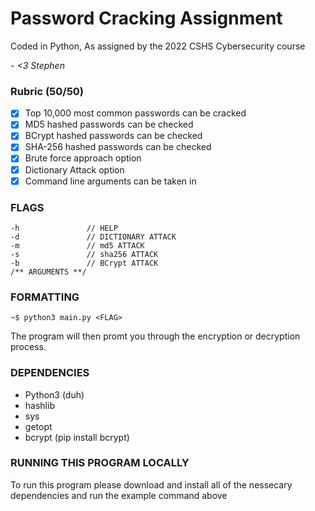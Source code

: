 # Password Cracking Assignment

Coded in Python, As assigned by the 2022 CSHS Cybersecurity course

*- <3 Stephen*
### Rubric (50/50)

- [x] Top 10,000 most common passwords can be cracked
- [x] MD5 hashed passwords can be checked
- [x] BCrypt hashed passwords can be checked
- [x] SHA-256 hashed passwords can be checked
- [x] Brute force approach option
- [x] Dictionary Attack option
- [X] Command line arguments can be taken in

### FLAGS

```
-h               // HELP 
-d               // DICTIONARY ATTACK
-m               // md5 ATTACK
-s               // sha256 ATTACK
-b               // BCrypt ATTACK
/** ARGUMENTS **/
```

### FORMATTING

```
~$ python3 main.py <FLAG>
```
The program will then promt you through the encryption or decryption process.

### DEPENDENCIES
 - Python3 (duh)
 - hashlib
 - sys
 - getopt
 - bcrypt (pip install bcrypt)

### RUNNING THIS PROGRAM LOCALLY

To run this program please download and install all of the nessecary dependencies and run the example command above
